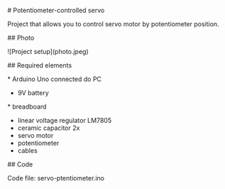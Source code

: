 \# Potentiometer-controlled servo







Project that allows you to control servo motor by potentiometer position.







\## Photo



!\[Project setup](photo.jpeg)







\## Required elements



\* Arduino Uno connected do PC

* 9V battery

\* breadboard

* linear voltage regulator LM7805
* ceramic capacitor 2x
* servo motor
* potentiometer
* cables





\## Code



Code file: servo-ptentiometer.ino



